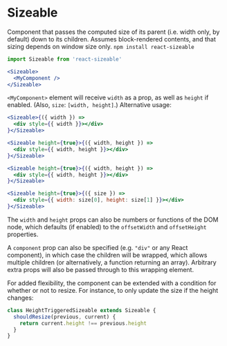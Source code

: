 # Sizeable

Component that passes the computed size of its parent (i.e. width only, by default) down to its children. Assumes block-rendered contents, and that sizing depends on window size only. `npm install react-sizeable`

```jsx
import Sizeable from 'react-sizeable'

<Sizeable>
  <MyComponent />
</Sizeable>
```

`<MyComponent>` element will receive `width` as a prop, as well as `height` if enabled. (Also, `size`: `[width, height]`.) Alternative usage:

```jsx
<Sizeable>{({ width }) =>
  <div style={{ width }}></div>
}</Sizeable>

<Sizeable height={true}>{({ width, height }) =>
  <div style={{ width, height }}></div>
}</Sizeable>

<Sizeable height={true}>{({ width, height }) =>
  <div style={{ width, height }}></div>
}</Sizeable>

<Sizeable height={true}>{({ size }) =>
  <div style={{ width: size[0], height: size[1] }}></div>
}</Sizeable>
```

The `width` and `height` props can also be numbers or functions of the DOM node, which defaults (if enabled) to the `offsetWidth` and `offsetHeight` properties.

A `component` prop can also be specified (e.g. `"div"` or any React component), in which case the children will be wrapped, which allows multiple children (or alternatively, a function returning an array). Arbitrary extra props will also be passed through to this wrapping element.

For added flexibility, the component can be extended with a condition for whether or not to resize. For instance, to only update the size if the height changes:

```jsx
class HeightTriggeredSizeable extends Sizeable {
  shouldResize(previous, current) {
    return current.height !== previous.height
  }
}
```
